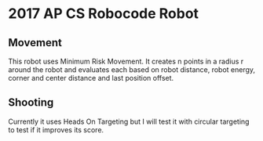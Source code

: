 # 2017 AP CS Robocode Robot

## Movement
This robot uses Minimum Risk Movement. It creates n points in a radius r around the robot and evaluates each based on robot distance, robot energy, corner and center distance and last position offset.

## Shooting
Currently it uses Heads On Targeting but I will test it with circular targeting to test if it improves its score.
